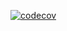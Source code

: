 [![codecov](https://codecov.io/gh/imamulikhlas/XUnit-CodeCoverage/branch/main/graph/badge.svg?token=D65P8NO336)](https://codecov.io/gh/imamulikhlas/XUnit-CodeCoverage)
